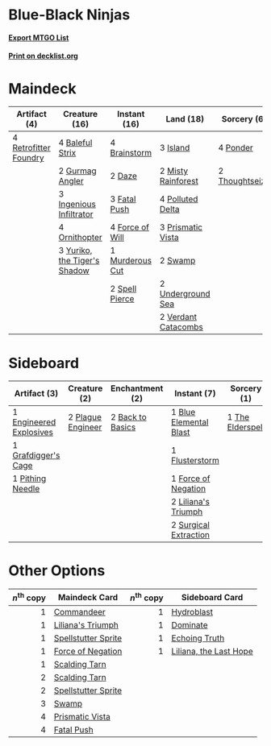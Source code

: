 # Blue-Black Ninjas

#### [Export MTGO List](../collection/Blue-Black%20Ninjas/Blue-Black%20Ninjas.txt)
#### [Print on decklist.org](http://decklist.org/?deckmain=4%09Baleful%20Strix%0A4%09Brainstorm%0A2%09Daze%0A3%09Fatal%20Push%0A4%09Force%20of%20Will%0A2%09Gurmag%20Angler%0A3%09Ingenious%20Infiltrator%0A3%09Island%0A2%09Misty%20Rainforest%0A1%09Murderous%20Cut%0A4%09Ornithopter%0A4%09Polluted%20Delta%0A4%09Ponder%0A3%09Prismatic%20Vista%0A4%09Retrofitter%20Foundry%0A2%09Spell%20Pierce%0A2%09Swamp%0A2%09Thoughtseize%0A2%09Underground%20Sea%0A2%09Verdant%20Catacombs%0A3%09Yuriko,%20the%20Tiger's%20Shadow&deckside=2%09Back%20to%20Basics%0A1%09Blue%20Elemental%20Blast%0A1%09Engineered%20Explosives%0A1%09Flusterstorm%0A1%09Force%20of%20Negation%0A1%09Grafdigger's%20Cage%0A2%09Liliana's%20Triumph%0A1%09Pithing%20Needle%0A2%09Plague%20Engineer%0A2%09Surgical%20Extraction%0A1%09The%20Elderspell)
# Maindeck

|                                          Artifact (4)                                          |                                             Creature (16)                                             |                                       Instant (16)                                       |                                          Land (18)                                           |                                       Sorcery (6)                                       |
|------------------------------------------------------------------------------------------------|-------------------------------------------------------------------------------------------------------|------------------------------------------------------------------------------------------|----------------------------------------------------------------------------------------------|-----------------------------------------------------------------------------------------|
|4 [Retrofitter Foundry](http://gatherer.wizards.com/Pages/Card/Details.aspx?multiverseid=450658)|4 [Baleful Strix](http://gatherer.wizards.com/Pages/Card/Details.aspx?multiverseid=376260)             |4 [Brainstorm](http://gatherer.wizards.com/Pages/Card/Details.aspx?multiverseid=3897)     |3 [Island](http://gatherer.wizards.com/Pages/Card/Details.aspx?multiverseid=439857)           |4 [Ponder](http://gatherer.wizards.com/Pages/Card/Details.aspx?multiverseid=451051)      |
|                                                                                                |2 [Gurmag Angler](http://gatherer.wizards.com/Pages/Card/Details.aspx?multiverseid=391850)             |2 [Daze](http://gatherer.wizards.com/Pages/Card/Details.aspx?multiverseid=189255)         |2 [Misty Rainforest](http://gatherer.wizards.com/Pages/Card/Details.aspx?multiverseid=405102) |2 [Thoughtseize](http://gatherer.wizards.com/Pages/Card/Details.aspx?multiverseid=438676)|
|                                                                                                |3 [Ingenious Infiltrator](http://gatherer.wizards.com/Pages/Card/Details.aspx?multiverseid=464153)     |3 [Fatal Push](http://gatherer.wizards.com/Pages/Card/Details.aspx?multiverseid=423724)   |4 [Polluted Delta](http://gatherer.wizards.com/Pages/Card/Details.aspx?multiverseid=405104)   |                                                                                         |
|                                                                                                |4 [Ornithopter](http://gatherer.wizards.com/Pages/Card/Details.aspx?multiverseid=129665)               |4 [Force of Will](http://gatherer.wizards.com/Pages/Card/Details.aspx?multiverseid=3107)  |3 [Prismatic Vista](http://gatherer.wizards.com/Pages/Card/Details.aspx?multiverseid=464193)  |                                                                                         |
|                                                                                                |3 [Yuriko, the Tiger's Shadow](http://gatherer.wizards.com/Pages/Card/Details.aspx?multiverseid=450653)|1 [Murderous Cut](http://gatherer.wizards.com/Pages/Card/Details.aspx?multiverseid=386613)|2 [Swamp](http://gatherer.wizards.com/Pages/Card/Details.aspx?multiverseid=439858)            |                                                                                         |
|                                                                                                |                                                                                                       |2 [Spell Pierce](http://gatherer.wizards.com/Pages/Card/Details.aspx?multiverseid=425876) |2 [Underground Sea](http://gatherer.wizards.com/Pages/Card/Details.aspx?multiverseid=886)     |                                                                                         |
|                                                                                                |                                                                                                       |                                                                                          |2 [Verdant Catacombs](http://gatherer.wizards.com/Pages/Card/Details.aspx?multiverseid=405113)|                                                                                         |


# Sideboard

|                                          Artifact (3)                                           |                                        Creature (2)                                        |                                      Enchantment (2)                                      |                                          Instant (7)                                           |                                        Sorcery (1)                                        |
|-------------------------------------------------------------------------------------------------|--------------------------------------------------------------------------------------------|-------------------------------------------------------------------------------------------|------------------------------------------------------------------------------------------------|-------------------------------------------------------------------------------------------|
|1 [Engineered Explosives](http://gatherer.wizards.com/Pages/Card/Details.aspx?multiverseid=50139)|2 [Plague Engineer](http://gatherer.wizards.com/Pages/Card/Details.aspx?multiverseid=464049)|2 [Back to Basics](http://gatherer.wizards.com/Pages/Card/Details.aspx?multiverseid=456642)|1 [Blue Elemental Blast](http://gatherer.wizards.com/Pages/Card/Details.aspx?multiverseid=694)  |1 [The Elderspell](http://gatherer.wizards.com/Pages/Card/Details.aspx?multiverseid=461016)|
|1 [Grafdigger's Cage](http://gatherer.wizards.com/Pages/Card/Details.aspx?multiverseid=278452)   |                                                                                            |                                                                                           |1 [Flusterstorm](http://gatherer.wizards.com/Pages/Card/Details.aspx?multiverseid=228255)       |                                                                                           |
|1 [Pithing Needle](http://gatherer.wizards.com/Pages/Card/Details.aspx?multiverseid=129526)      |                                                                                            |                                                                                           |1 [Force of Negation](http://gatherer.wizards.com/Pages/Card/Details.aspx?multiverseid=464001)  |                                                                                           |
|                                                                                                 |                                                                                            |                                                                                           |2 [Liliana's Triumph](http://gatherer.wizards.com/Pages/Card/Details.aspx?multiverseid=461025)  |                                                                                           |
|                                                                                                 |                                                                                            |                                                                                           |2 [Surgical Extraction](http://gatherer.wizards.com/Pages/Card/Details.aspx?multiverseid=397706)|                                                                                           |


# Other Options

|*n*<sup>th</sup> copy|                                        Maindeck Card                                         |*n*<sup>th</sup> copy|                                         Sideboard Card                                          |
|--------------------:|----------------------------------------------------------------------------------------------|--------------------:|-------------------------------------------------------------------------------------------------|
|                    1|[Commandeer](http://gatherer.wizards.com/Pages/Card/Details.aspx?multiverseid=121243)         |                    1|[Hydroblast](http://gatherer.wizards.com/Pages/Card/Details.aspx?multiverseid=3915)              |
|                    1|[Liliana's Triumph](http://gatherer.wizards.com/Pages/Card/Details.aspx?multiverseid=461025)  |                    1|[Dominate](http://gatherer.wizards.com/Pages/Card/Details.aspx?multiverseid=405202)              |
|                    1|[Spellstutter Sprite](http://gatherer.wizards.com/Pages/Card/Details.aspx?multiverseid=139429)|                    1|[Echoing Truth](http://gatherer.wizards.com/Pages/Card/Details.aspx?multiverseid=405212)         |
|                    1|[Force of Negation](http://gatherer.wizards.com/Pages/Card/Details.aspx?multiverseid=464001)  |                    1|[Liliana, the Last Hope](http://gatherer.wizards.com/Pages/Card/Details.aspx?multiverseid=414388)|
|                    1|[Scalding Tarn](http://gatherer.wizards.com/Pages/Card/Details.aspx?multiverseid=405107)      |                     |                                                                                                 |
|                    2|[Scalding Tarn](http://gatherer.wizards.com/Pages/Card/Details.aspx?multiverseid=405107)      |                     |                                                                                                 |
|                    2|[Spellstutter Sprite](http://gatherer.wizards.com/Pages/Card/Details.aspx?multiverseid=139429)|                     |                                                                                                 |
|                    3|[Swamp](http://gatherer.wizards.com/Pages/Card/Details.aspx?multiverseid=439858)              |                     |                                                                                                 |
|                    4|[Prismatic Vista](http://gatherer.wizards.com/Pages/Card/Details.aspx?multiverseid=464193)    |                     |                                                                                                 |
|                    4|[Fatal Push](http://gatherer.wizards.com/Pages/Card/Details.aspx?multiverseid=423724)         |                     |                                                                                                 |

